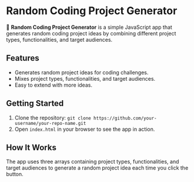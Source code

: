 # Random Coding Project Generator

🎯 **Random Coding Project Generator** is a simple JavaScript app that generates random coding project ideas by combining different project types, functionalities, and target audiences.

## Features
- Generates random project ideas for coding challenges.
- Mixes project types, functionalities, and target audiences.
- Easy to extend with more ideas.

## Getting Started
1. Clone the repository: `git clone https://github.com/your-username/your-repo-name.git`
2. Open `index.html` in your browser to see the app in action.

## How It Works
The app uses three arrays containing project types, functionalities, and target audiences to generate a random project idea each time you click the button.